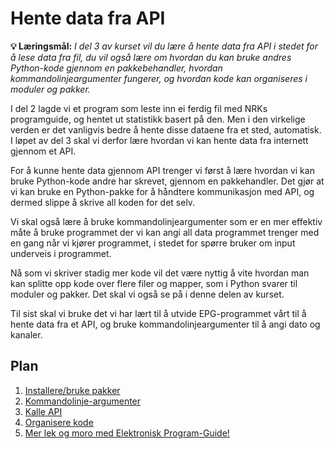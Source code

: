 Hente data fra API
==================

**💡 Læringsmål:** _I del 3 av kurset vil du lære å hente data fra API i stedet for å lese data fra fil, du vil også lære om hvordan du kan bruke andres Python-kode gjennom en pakkebehandler, hvordan kommandolinjeargumenter fungerer, og hvordan kode kan organiseres i moduler og pakker._

I del 2 lagde vi et program som leste inn ei ferdig fil med NRKs programguide,
og hentet ut statistikk basert på den.
Men i den virkelige verden er det vanligvis bedre å hente disse dataene fra et sted, automatisk. I løpet av del 3 skal vi derfor lære hvordan vi kan hente data fra internett gjennom et API.

For å kunne hente data gjennom API trenger vi først å lære hvordan vi kan bruke Python-kode andre har skrevet, gjennom en pakkehandler. Det gjør at vi kan bruke en Python-pakke for å håndtere kommunikasjon med API, og dermed slippe å skrive all koden for det selv.

Vi skal også lære å bruke kommandolinjeargumenter som er en mer effektiv måte å bruke programmet der vi kan angi all data programmet trenger med en gang når vi kjører programmet, i stedet for spørre bruker om input underveis i programmet. 

Nå som vi skriver stadig mer kode vil det være nyttig å vite hvordan man kan splitte opp kode over flere filer og mapper, som i Python svarer til moduler og pakker. Det skal vi også se på i denne delen av kurset.

Til sist skal vi bruke det vi har lært til å utvide EPG-programmet vårt til å hente data fra et API, og bruke kommandolinjeargumenter til å angi dato og kanaler.

## Plan

1. [Installere/bruke pakker](1_pakkebehandler.md)
2. [Kommandolinje-argumenter](2_kommandolinjeargumenter.md)
3. [Kalle API](3_api.md)
4. [Organisere kode](4_organisering.md)
5. [Mer lek og moro med Elektronisk Program-Guide!](5_oppgave.md)
